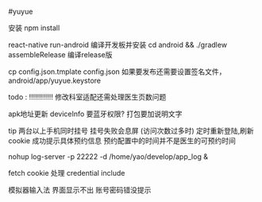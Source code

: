 #yuyue

安装
npm install 

react-native run-android   编译开发板并安装
cd android && ./gradlew assembleRelease 编译release版

cp config.json.tmplate config.json
如果要发布还需要设置签名文件，android/app/yuyue.keystore


todo : 
!!!!!!!!!!!!    修改科室适配还需处理医生页数问题

apk地址更新 
deviceInfo 要蓝牙权限?
打包要加说明文字



tip 两台以上手机同时挂号
挂号失败会息屏 (访问次数过多时)
定时重新登陆,刷新cookie
成功提示具体预约信息
预约配置中的时间并不是医生的可预约时间

nohup log-server -p 22222 -d /home/yao/develop/app_log &


fetch cookie 处理 credential include



模拟器输入法
界面显示不出
账号密码错没提示



